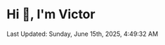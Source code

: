 <h1>Hi 👋, I'm Victor </h1>

<!--RECENT_ACTIVITY:start-->
<!--RECENT_ACTIVITY:end-->

<!--RECENT_ACTIVITY:last_update-->
Last Updated: Sunday, June 15th, 2025, 4:49:32 AM
<!--RECENT_ACTIVITY:last_update_end-->
